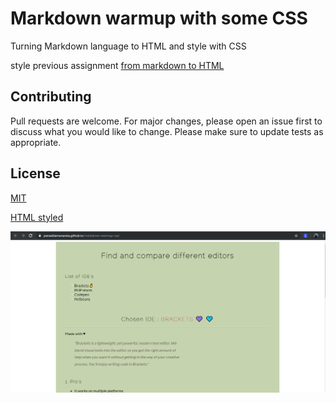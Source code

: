# Markdown warmup with some CSS 
Turning Markdown language to HTML and style with CSS 

style previous assignment [from markdown to HTML](https://panaddamanarata.github.io/markdown-to-html/)


## Contributing
Pull requests are welcome. For major changes, please open an issue first to discuss what you would like to change.
Please make sure to update tests as appropriate.

## License
[MIT](https://choosealicense.com/licenses/mit/)


[HTML styled](https://panaddamanarata.github.io/markdown-warmup-css/)


![screenshot project HTML with some CSS](preview_addcss.PNG)



